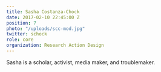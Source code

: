 ```yaml
---
title: Sasha Costanza-Chock
date: 2017-02-10 22:45:00 Z
position: 7
photo: "/uploads/scc-mod.jpg"
twitter: schock
role: core
organization: Research Action Design
---
```


Sasha is a scholar, activist, media maker, and troublemaker.
